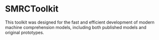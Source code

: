 # SMRCToolkit
This toolkit was designed for the fast and efficient development of modern machine comprehension models, including both published models and original prototypes.
